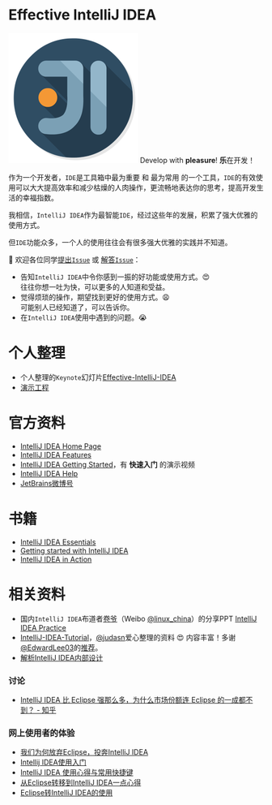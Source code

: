 # Effective IntelliJ IDEA

![](resources/Intellij-Idea.png) Develop with **pleasure**! **乐**在开发！

作为一个开发者，`IDE`是工具箱中最为重要 和 最为常用 的一个工具，`IDE`的有效使用可以大大提高效率和减少枯燥的人肉操作，更流畅地表达你的思考，提高开发生活的幸福指数。

我相信，`IntelliJ IDEA`作为最智能`IDE`，经过这些年的发展，积累了强大优雅的使用方式。

但`IDE`功能众多，一个人的使用往往会有很多强大优雅的实践并不知道。

:clap: 欢迎各位同学[提出`Issue`](https://github.com/quickhack/Effective-IntelliJ-IDEA/issues) 或 [解答`Issue`](https://github.com/quickhack/Effective-IntelliJ-IDEA/issues)：

- 告知`IntelliJ IDEA`中令你感到一振的好功能或使用方式。:heart_eyes:  
	往往你想一吐为快，可以更多的人知道和受益。
- 觉得烦琐的操作，期望找到更好的使用方式。:weary:  
	可能别人已经知道了，可以告诉你。
- 在`IntelliJ IDEA`使用中遇到的问题。:sob:

# 个人整理

- 个人整理的`Keynote`幻灯片[Effective-IntelliJ-IDEA](Effective-IntelliJ-IDEA.key)
- [演示工程](demo-project)

# 官方资料

- [IntelliJ IDEA Home Page](https://www.jetbrains.com/idea/)
- [IntelliJ IDEA Features](https://www.jetbrains.com/idea/features/)
- [IntelliJ IDEA Getting Started](https://www.jetbrains.com/idea/documentation/)，有 **快速入门** 的演示视频  
- [IntelliJ IDEA Help](https://www.jetbrains.com/idea/help/intellij-idea.html)
- [JetBrains微博号](http://weibo.com/u/3220313942)

# 书籍

- [IntelliJ IDEA Essentials](https://book.douban.com/subject/26324131/)
- [Getting started with IntelliJ IDEA](https://book.douban.com/subject/25804145/)
- [IntelliJ IDEA in Action](https://book.douban.com/subject/2300268/)

# 相关资料

- 国内`IntelliJ IDEA`布道者[卷爷](https://github.com/linux-china)（Weibo [@linux_china](http://weibo.com/linux2china)）的分享PPT [IntelliJ IDEA Practice](resources/IntelliJ-IDEA-Practice.ppt)
- [IntelliJ-IDEA-Tutorial](https://github.com/judasn/IntelliJ-IDEA-Tutorial)，[@judasn](https://github.com/judasn)爱心整理的资料 :heart_eyes: 内容丰富！多谢[@EdwardLee03](https://github.com/EdwardLee03)的[推荐](https://github.com/oldratlee/Effective-IntelliJ-IDEA/issues/1)。
- [解析IntelliJ IDEA内部设计](http://www.importnew.com/14260.html)

### 讨论

- [IntelliJ IDEA 比 Eclipse 强那么多，为什么市场份额连 Eclipse 的一成都不到？ - 知乎](http://www.zhihu.com/question/20450079)

### 网上使用者的体验

- [我们为何放弃Eclipse，投奔IntelliJ IDEA](http://www.infoq.com/cn/news/2013/11/why-drop-eclipse-use-intellij)
- [Intellij IDEA使用入门](http://blog.csdn.net/lcore/article/details/8957728)
- [IntelliJ IDEA 使用心得与常用快捷键](http://www.blogjava.net/rockblue1988/archive/2014/10/24/418994.html)
- [从Eclipse转移到IntelliJ IDEA一点心得](http://www.ituring.com.cn/article/37792)
- [Eclipse转IntelliJ IDEA的使用](http://intheway.blog.51cto.com/6210097/1301020)
